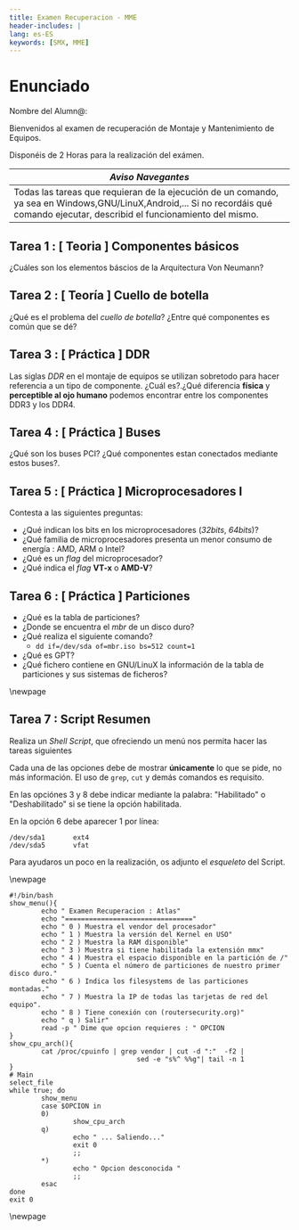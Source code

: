 ```yaml
---
title: Examen Recuperacion - MME
header-includes: |
lang: es-ES
keywords: [SMX, MME]
---
```


# Enunciado

Nombre del Alumn@: 

Bienvenidos al examen de recuperación de Montaje y Mantenimiento de Equipos.

Disponéis de 2 Horas para la realización del exámen.

|*Aviso Navegantes*|
|------------------|
| Todas las tareas que requieran de la ejecución de un comando, ya sea en Windows,GNU/LinuX,Android,... Si no recordáis qué comando ejecutar, describid el funcionamiento del mismo.

## Tarea 1 : [ Teoria ] Componentes básicos

¿Cuáles son los elementos báscios de la Arquitectura Von Neumann? 

## Tarea 2 : [ Teoría ] Cuello de botella

¿Qué es el problema del *cuello de botella*? ¿Entre qué componentes es común que se dé?

## Tarea 3 : [ Práctica ] DDR

Las siglas *DDR* en el montaje de equipos se utilizan sobretodo para hacer referencia a un tipo de componente. ¿Cuál es?.¿Qué diferencia **física** y **perceptible al ojo humano** podemos encontrar entre los componentes DDR3 y los DDR4.

## Tarea 4 : [ Práctica ] Buses

¿Qué son los buses PCI? ¿Qué componentes estan conectados mediante estos buses?.

## Tarea 5 : [ Práctica ] Microprocesadores I

Contesta a las siguientes preguntas:

 * ¿Qué indican los bits en los microprocesadores (*32bits*, *64bits*)?
 * ¿Qué familia de microprocesadores presenta un menor consumo de energía : AMD, ARM o Intel?
 * ¿Qué es un *flag* del microprocesador? 
 * ¿Qué indica el *flag* **VT-x** o **AMD-V**?

## Tarea 6 : [ Práctica ] Particiones

 * ¿Qué es la tabla de particiones?
 * ¿Donde se encuentra el *mbr* de un disco duro? 
 * ¿Qué realiza el siguiente comando?
   * `dd if=/dev/sda of=mbr.iso bs=512 count=1`
 * ¿Qué es GPT?
 * ¿Qué fichero contiene en GNU/LinuX la información de la tabla de particiones y sus sistemas de ficheros?

\newpage

## Tarea 7 :  Script Resumen

Realiza un *Shell Script*, que ofreciendo un menú nos permita hacer las tareas siguientes

Cada una de las opciones debe de mostrar **únicamente** lo que se pide, no más información. El uso de `grep`, `cut` y demás comandos es requisito.

En las opciónes 3 y 8 debe indicar mediante la palabra: "Habilitado" o "Deshabilitado" si se tiene la opción habilitada.

En la opción 6 debe aparecer 1 por línea:

```shell
/dev/sda1       ext4
/dev/sda5       vfat
```
Para ayudaros un poco en la realización, os adjunto el  *esqueleto* del Script.

\newpage
```shell
#!/bin/bash
show_menu(){
        echo " Examen Recuperacion : Atlas"
        echo "================================"
        echo " 0 ) Muestra el vendor del procesador"
        echo " 1 ) Muestra la versión del Kernel en USO"
        echo " 2 ) Muestra la RAM disponible"
        echo " 3 ) Muestra si tiene habilitada la extensión mmx"
        echo " 4 ) Muestra el espacio disponible en la partición de /"
        echo " 5 ) Cuenta el número de particiones de nuestro primer disco duro."
        echo " 6 ) Indica los filesystems de las particiones montadas."
        echo " 7 ) Muestra la IP de todas las tarjetas de red del equipo".
        echo " 8 ) Tiene conexión con (routersecurity.org)"
        echo " q ) Salir"
        read -p " Dime que opcion requieres : " OPCION
}
show_cpu_arch(){
        cat /proc/cpuinfo | grep vendor | cut -d ":"  -f2 | 
                                sed -e "s%^ %%g"| tail -n 1
}
# Main
select_file
while true; do
        show_menu
        case $OPCION in
        0) 
                show_cpu_arch
        q)
                echo " ... Saliendo..."
                exit 0
                ;;
        *)
                echo " Opcion desconocida "
                ;;
        esac
done
exit 0
```

\newpage


